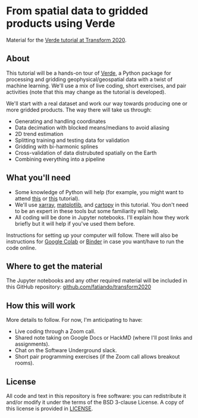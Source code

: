 # From spatial data to gridded products using Verde

Material for the [Verde tutorial at Transform 2020](https://sched.co/c7KE).

## About

This tutorial will be a hands-on tour of [Verde](https://www.fatiando.org/verde/), 
a Python package for processing and gridding geophysical/geospatial data with a 
twist of machine learning. We'll use a mix of live coding, short exercises, and 
pair activities (note that this may change as the tutorial is developed). 

We'll start with a real dataset and work our way towards producing one or more 
gridded products. The way there will take us through:

* Generating and handling coordinates
* Data decimation with blocked means/medians to avoid aliasing
* 2D trend estimation
* Splitting training and testing data for validation
* Gridding with bi-harmonic splines
* Cross-validation of data distrubuted spatially on the Earth
* Combining everything into a pipeline

## What you'll need

* Some knowledge of Python will help (for example, you might want to attend 
  [this](https://transform2020.sched.com/event/c7Jm/getting-started-with-python) or 
  [this](https://transform2020.sched.com/event/c7Jn/more-python-for-subsurface) tutorial).
* We'll use [xarray](http://xarray.pydata.org/), [matplotlib](https://matplotlib.org/), 
  and [cartopy](https://scitools.org.uk/cartopy/docs/latest/) in this tutorial. 
  You don't need to be an expert in these tools but some familiarity will help.
* All coding will be done in Jupyter notebooks. I'll explain how they work briefly but 
  it will help if you've used them before.

Instructions for setting up your computer will follow. 
There will also be instructions for [Google Colab](https://colab.research.google.com/) or 
[Binder](https://mybinder.org/) in case you want/have to run the code online.

## Where to get the material

The Jupyter notebooks and any other required material will be included in this GitHub 
repository: [github.com/fatiando/transform2020](https://github.com/fatiando/transform2020/)

## How this will work

More details to follow. For now, I'm anticipating to have:

* Live coding through a Zoom call.
* Shared note taking on Google Docs or HackMD (where I'll post links and assignments).
* Chat on the Software Underground slack.
* Short pair programming exercises (if the Zoom call allows breakout rooms).

## License

All code and text in this repository is free software: you can redistribute it and/or 
modify it under the terms of the BSD 3-clause License. 
A copy of this license is provided in [LICENSE](https://github.com/fatiando/transform2020/blob/master/LICENSE).
